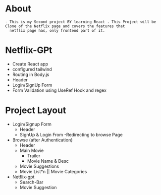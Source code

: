 # About 
    - This is my Second project BY learning React . This Project will be Clone of the Netflix page and covers the features that
      netflix page has, only frontend part of it. 

# Netflix-GPt 
- Create React app
- configured tailwind
- Routing in Body.js
- Header
- Login/SignUp Form
- Form Validation using UseRef Hook and regex


# Project Layout 
- Login/Signup Form
    - Header 
    - SignUp & Login From
    -Redirecting to browse Page
- Browse (after Authentication)
    - Header
    - Main Movie
        - Trailer
        - Movie Name & Desc
    - Movie Suggestions
    - Movie List*n || Movie Categories
- Netflix-gpt
    - Search-Bar
    - Movie Suggestion
